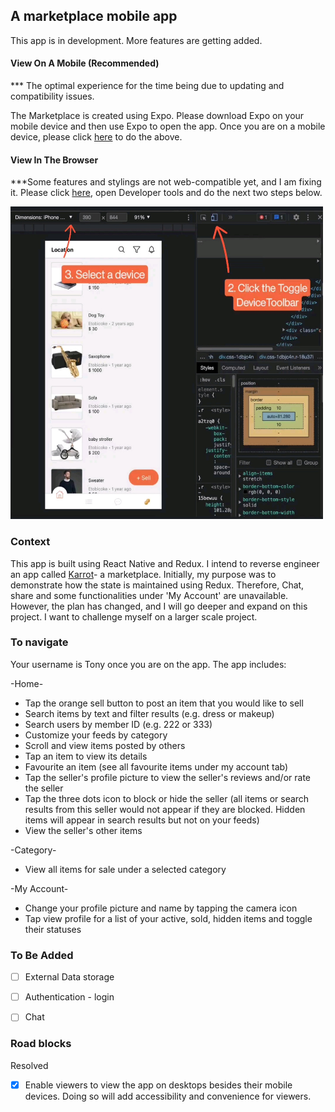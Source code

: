 ## A marketplace mobile app

This app is in development. More features are getting added.

#### View On A Mobile **(Recommended)**

\*\*\* The optimal experience for the time being due to updating and compatibility issues.

The Marketplace is created using Expo. Please download Expo on your mobile device and then use Expo to open the app.
Once you are on a mobile device, please click [here](https://expo.dev/@peanutz/karrot) to do the above.

#### View In The Browser

\*\*\*Some features and stylings are not web-compatible yet, and I am fixing it.
Please click [here](https://peanutz-marketplace.herokuapp.com), open Developer tools and do the next two steps below.

<img src="assets/readme-instruction.jpg" width="500" height="500">

### Context

This app is built using React Native and Redux. I intend to reverse engineer an app called [Karrot](https://uk.karrotmarket.com/)- a marketplace. Initially, my purpose was to demonstrate how the state is maintained using Redux. Therefore, Chat, share and some functionalities under 'My Account' are unavailable. However, the plan has changed, and I will go deeper and expand on this project. I want to challenge myself on a larger scale project.

### To navigate

Your username is Tony once you are on the app. The app includes:

-Home-

- Tap the orange sell button to post an item that you would like to sell
- Search items by text and filter results (e.g. dress or makeup)
- Search users by member ID (e.g. 222 or 333)
- Customize your feeds by category
- Scroll and view items posted by others
- Tap an item to view its details
- Favourite an item (see all favourite items under my account tab)
- Tap the seller's profile picture to view the seller's reviews and/or rate the seller
- Tap the three dots icon to block or hide the seller (all items or search results from this seller would not appear if they are blocked. Hidden items will appear in search results but not on your feeds)
- View the seller's other items

-Category-

- View all items for sale under a selected category

-My Account-

- Change your profile picture and name by tapping the camera icon
- Tap view profile for a list of your active, sold, hidden items and toggle their statuses

### To Be Added

- [ ] External Data storage

- [ ] Authentication - login

- [ ] Chat

### Road blocks

Resolved

- [x] Enable viewers to view the app on desktops besides their mobile devices. Doing so will add accessibility and convenience for viewers.
